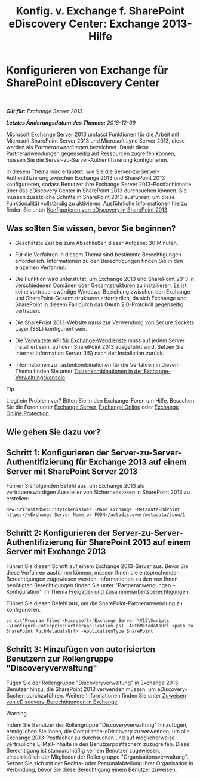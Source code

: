 ﻿---
title: 'Konfig. v. Exchange f. SharePoint eDiscovery Center: Exchange 2013-Hilfe'
TOCTitle: Konfigurieren von Exchange für SharePoint eDiscovery Center
ms:assetid: 795c1a3b-295c-4ee5-ade9-52cf3fda3f19
ms:mtpsurl: https://technet.microsoft.com/de-de/library/JJ218665(v=EXCHG.150)
ms:contentKeyID: 50475985
ms.date: 04/24/2018
mtps_version: v=EXCHG.150
ms.translationtype: HT
---

# Konfigurieren von Exchange für SharePoint eDiscovery Center

 

_**Gilt für:** Exchange Server 2013_

_**Letztes Änderungsdatum des Themas:** 2016-12-09_

Microsoft Exchange Server 2013 umfasst Funktionen für die Arbeit mit Microsoft SharePoint Server 2013 und Microsoft Lync Server 2013, diese werden als *Partneranwendungen* bezeichnet. Damit diese Partneranwendungen gegenseitig auf Ressourcen zugreifen können, müssen Sie die Server-zu-Server-Authentifizierung konfigurieren.

In diesem Thema wird erläutert, wie Sie die Server-zu-Server-Authentifizierung zwischen Exchange 2013 und SharePoint 2013 konfigurieren, sodass Benutzer ihre Exchange Server 2013-Postfachinhalte über das eDiscovery Center in SharePoint 2013 durchsuchen können. Sie müssen zusätzliche Schritte in SharePoint 2013 ausführen, um diese Funktionalität vollständig zu aktivieren. Ausführliche Informationen hierzu finden Sie unter [Konfigurieren von eDiscovery in SharePoint 2013](https://go.microsoft.com/fwlink/?linkid=257727).

## Was sollten Sie wissen, bevor Sie beginnen?

  - Geschätzte Zeit bis zum Abschließen dieser Aufgabe: 30 Minuten.

  - Für die Verfahren in diesem Thema sind bestimmte Berechtigungen erforderlich. Informationen zu den Berechtigungen finden Sie in den einzelnen Verfahren.

  - Die Funktion wird unterstützt, um Exchange 2013 und SharePoint 2013 in verschiedenen Domänen oder Gesamtstrukturen zu installieren. Es ist keine vertrauenswürdige Windows-Beziehung zwischen den Exchange- und SharePoint-Gesamtstrukturen erforderlich, da sich Exchange und SharePoint in diesem Fall durch das OAuth 2.0-Protokoll gegenseitig vertrauen.

  - Die SharePoint 2013-Website muss zur Verwendung von Secure Sockets Layer (SSL) konfiguriert sein.

  - Die [Verwaltete API für Exchange-Webdienste](https://go.microsoft.com/fwlink/?linkid=257726) muss auf jedem Server installiert sein, auf dem SharePoint 2013 ausgeführt wird. Setzen Sie Internet Information Server (IIS) nach der Installation zurück.

  - Informationen zu Tastenkombinationen für die Verfahren in diesem Thema finden Sie unter [Tastenkombinationen in der Exchange-Verwaltungskonsole](keyboard-shortcuts-in-the-exchange-admin-center-exchange-online-protection-help.md).


> [!TIP]
> Liegt ein Problem vor? Bitten Sie in den Exchange-Foren um Hilfe. Besuchen Sie die Foren unter <A href="https://go.microsoft.com/fwlink/p/?linkid=60612">Exchange Server</A>, <A href="https://go.microsoft.com/fwlink/p/?linkid=267542">Exchange Online</A> oder <A href="https://go.microsoft.com/fwlink/p/?linkid=285351">Exchange Online Protection</A>.



## Wie gehen Sie dazu vor?

## Schritt 1: Konfigurieren der Server-zu-Server-Authentifizierung für Exchange 2013 auf einem Server mit SharePoint Server 2013

Führen Sie folgenden Befehl aus, um Exchange 2013 als vertrauenswürdigen Aussteller von Sicherheitstoken in SharePoint 2013 zu erstellen:

    New-SPTrustedSecurityTokenIssuer -Name Exchange -MetadataEndPoint https://<Exchange Server Name or FQDN>/autodiscover/metadata/json/1

## Schritt 2: Konfigurieren der Server-zu-Server-Authentifizierung für SharePoint 2013 auf einem Server mit Exchange 2013

Führen Sie diesen Schritt auf einem Exchange 2013-Server aus. Bevor Sie diese Verfahren ausführen können, müssen Ihnen die entsprechenden Berechtigungen zugewiesen werden. Informationen zu den von Ihnen benötigten Berechtigungen finden Sie unter "Partneranwendungen – Konfiguration" im Thema [Freigabe- und Zusammenarbeitsberechtigungen](sharing-and-collaboration-permissions-exchange-2013-help.md).

Führen Sie diesen Befehl aus, um die SharePoint-Partneranwendung zu konfigurieren.

    cd c:\'Program Files'\Microsoft\'Exchange Server'\V15\Scripts
    .\Configure-EnterprisePartnerApplication.ps1 -AuthMetadataUrl <path to SharePoint AuthMetadataUrl> -ApplicationType SharePoint

## Schritt 3: Hinzufügen von autorisierten Benutzern zur Rollengruppe "Discoveryverwaltung"

Fügen Sie der Rollengruppe "Discoveryverwaltung" in Exchange 2013 Benutzer hinzu, die SharePoint 2013 verwenden müssen, um eDiscovery-Suchen durchzuführen. Weitere Informationen finden Sie unter [Zuweisen von eDiscovery-Berechtigungen in Exchange](https://review.docs.microsoft.com/de-de/exchange/security-and-compliance/in-place-ediscovery/assign-ediscovery-permissions).


> [!WARNING]
> Indem Sie Benutzer der Rollengruppe "Discoveryverwaltung" hinzufügen, ermöglichen Sie ihnen, die Compliance-eDiscovery zu verwenden, um alle Exchange 2013-Postfächer zu durchsuchen und auf möglicherweise vertrauliche E-Mail-Inhalte in den Benutzerpostfächern zuzugreifen. Diese Berechtigung ist standardmäßig keinem Benutzer zugewiesen, einschließlich der Mitglieder der Rollengruppe "Organisationsverwaltung". Setzen Sie sich mit der Rechts- oder Personalabteilung Ihrer Organisation in Verbindung, bevor Sie diese Berechtigung einem Benutzer zuweisen.


